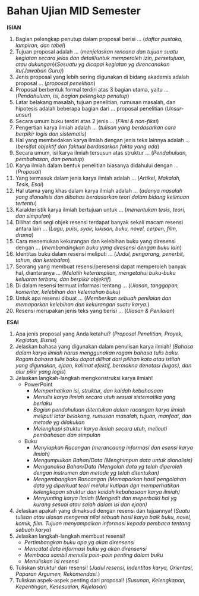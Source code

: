 # Bahan Ujian MID Semester

**ISIAN**
1. Bagian pelengkap penutup dalam proposal berisi ... (*daftar pustaka, lampiran, dan tabel*)
2. Tujuan proposal adalah ... (*menjelaskan rencana dan tujuan suatu kegiatan secara jelas dan detail*/*untuk memperoleh izin, persetujuan, atau dukungan*)(*Sesuatu yg dicapai kegiatan yg direncanakan itu(Jawaban Guru)*)
3. Jenis proposal yang lebih sering digunakan di bidang akademis adalah proposal ... (*proposal penelitian*)
4. Proposal berbentuk formal terdiri atas 3 bagian utama, yaitu ... (*Pendahuluan, isi, bagian pelengkap penutup*)
5. Latar belakang masalah, tujuan penelitian, rumusan masalah, dan hipotesis adalah beberapa bagian dari ... proposal penelitian (*Unsur-unsur*)
6. Secara umum buku terdiri atas 2 jenis ... (*Fiksi & non-fiksi*)
7. Pengertian karya ilmiah adalah ... (*tulisan yang berdasarkan cara berpikir logis dan sistematis*)
8. Hal yang membedakan karya ilmiah dengan jenis teks lainnya adalah ... (*bersifat objektif dan faktual berdasarkan fakta yang ada*)
9. Secara umum, isi karya ilmiah tersusun atas struktur ... (*Pendahuluan, pembahasan, dan penutup*)
10. Karya ilmiah dalam bentuk penelitian biasanya didahului dengan ... (*Proposal*)
11. Yang termasuk dalam jenis karya ilmiah adalah ... (*Artikel, Makalah, Tesis, Esai*)
12. Hal utama yang khas dalam karya ilmiah adalah ... (*adanya masalah yang dianalisis dan dibahas berdasarkan teori dalam bidang keilmuan tertentu*)
13. Karakteristik karya ilmiah bertujuan untuk ... (*menentukan tesis, teori, dan simpulan*)
14. Dilihat dari segi objek resensi terdapat banyak sekali macam resensi antara lain ... (*Lagu, puisi, syair, lukisan, buku, novel, cerpen, film, drama*)
15. Cara menemukan kekurangan dan kelebihan buku yang diresensi dengan ... (*membandingkan buku yang diresensi dengan buku lain*)
16. Identitas buku dalam resensi meliputi ... (*Judul, pengarang, penerbit, tahun, dan ketebalan*)
17. Seorang yang membuat resensi/peresensi dapat memperoleh banyak hal, diantaranya ... (*Melatih keterampilan, mengetahui buku-buku keluaran terbaru, dan berpikir objektif*)
18. Di dalam resensi termuat informasi tentang ... (*Ulasan, tanggapan, komentar, kelebihan dan kelemahan buku*)
19. Untuk apa resensi dibuat ... (*Memberikan sebuah penilaian dan memaparkan kelebihan dan kekurangan suatu karya.*) 
20. Resensi merupakan jenis teks yang berisi ... (*Ulasan & Penilaian*)

**ESAI**
1. Apa jenis proposal yang Anda ketahui? (*Proposal Penelitian, Proyek, Kegiatan, Bisnis*)
2. Jelaskan bahasa yang digunakan dalam penulisan karya ilmiah! (*Bahasa dalam karya ilmiah harus menggunakan ragam bahasa tulis baku. Ragam bahasa tulis baku dapat dilihat dari pilihan kata atau istilah yang digunakan, ejaan, kalimat efektif, bermakna denotasi (lugas), dan alur pikir yang logis*)
3. Jelaskan langkah-langkah mengkonstruksi karya ilmiah! 
    - PowerPoint
        - *Memperhatikan isi, struktur, dan kaidah kebahasaan* 
        - *Menulis karya ilmiah secara utuh sesuai sistematika yang berlaku*
        - *Bagian pendahuluan ditentukan dalam racangan karya ilmiah meliputi latar belakang, rumusan masalah, tujuan, manfaat, dan metode yg dilakukan*
        - *Melengkapi struktur karya ilmiah secara utuh, meliouti pembahasan dan simpulan*
    - Buku
       - *Menyiapkan Racangan (merancaang informasi dan esensi karya ilmiah)*
       - *Mengumpulkan Bahan/Data (Menghimpun data untuk dianalisis)*
       - *Menganalisa Bahan/Data (Mengolah data yg telah diperoleh dengan instrumen dan metode yg telah ditentukan)*
       - *Mengembangkan Rancangan (Memaparkan hasil pengolahan data yg diperkuat teori melalui kutipan dgn memperhatikan kelengkapan struktur dan kaidah kebahasaan karya ilmiah)*
       - *Menyunting karya ilmiah (Mengedit dan meperbaiki hal yg kurang sesuai atau salah dalam isi dan ejaan)*
4. Jelaskan apakah yang dimaksud dengan resensi dan tujuannya! (*Suatu tulisan atau ulasan mengenai nilai sebuah hasil karya baik buku, novel, komik, film. Tujuan menyampaikan informasi kepada pembaca tentang sebuah karya*)
5. Jelaskan langkah-langkah membuat resensi!
    - *Pertimbangkan buku apa yg akan dirensensi*
    - *Mencatat data informasi buku yg akan dirensensi*
    - *Membaca sambil menulis poin-poin penting dalam buku*
    - *Menuliskan Isi resensi*
6. Tuliskan struktur dari resensi! (*Judul resensi, Indentitas karya, Orientasi, Paparan Argumen, Rekomendasi.*)
7. Tuliskan aspek-aspek penting dari proposal! (*Susunan, Kelengkapan, Kepentingan, Kesesuaian, Kejelasan*)